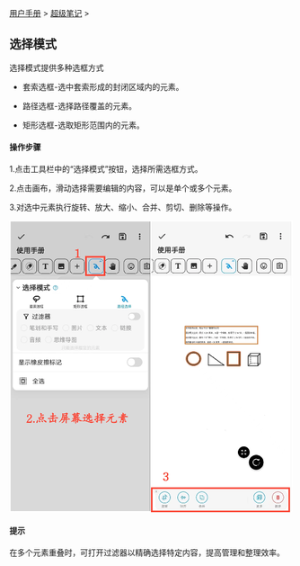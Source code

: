 [用户手册](/dragonnest/drawnote/manual) > [超级笔记](/dragonnest/drawnote/manual/super_note) >

选择模式
---

选择模式提供多种选框方式

- 套索选框-选中套索形成的封闭区域内的元素。

- 路径选框-选择路径覆盖的元素。

- 矩形选框-选取矩形范围内的元素。
#### 操作步骤

1.点击工具栏中的“选择模式”按钮，选择所需选框方式。

2.点击画布，滑动选择需要编辑的内容，可以是单个或多个元素。

3.对选中元素执行旋转、放大、缩小、合并、剪切、删除等操作。

![](imgs/select_mode2.png)

#### 提示
在多个元素重叠时，可打开过滤器以精确选择特定内容，提高管理和整理效率。